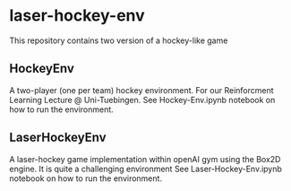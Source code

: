 # laser-hockey-env

This repository contains two version of a hockey-like game

## HockeyEnv

A two-player (one per team) hockey environment.
For our Reinforcment Learning Lecture @ Uni-Tuebingen.
See Hockey-Env.ipynb notebook on how to run the environment.

## LaserHockeyEnv

A laser-hockey game implementation within openAI gym using the Box2D engine. It is quite a challenging environment
See Laser-Hockey-Env.ipynb notebook on how to run the environment.
